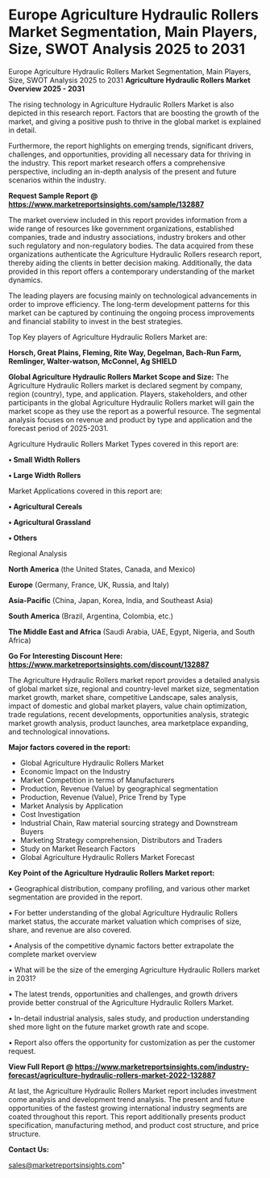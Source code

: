# Europe Agriculture Hydraulic Rollers Market Segmentation, Main Players, Size, SWOT Analysis 2025 to 2031
 Europe Agriculture Hydraulic Rollers Market Segmentation, Main Players, Size, SWOT Analysis 2025 to 2031
<Strong> Agriculture Hydraulic Rollers Market Overview 2025 - 2031</strong>

The rising technology in Agriculture Hydraulic Rollers Market is also depicted in this research report. Factors that are boosting the growth of the market, and giving a positive push to thrive in the global market is explained in detail.

Furthermore, the report highlights on emerging trends, significant drivers, challenges, and opportunities, providing all necessary data for thriving in the industry. This report market research offers a comprehensive perspective, including an in-depth analysis of the present and future scenarios within the industry.

<strong>Request Sample Report @ <a href=https://www.marketreportsinsights.com/sample/132887>https://www.marketreportsinsights.com/sample/132887</a></strong>

The market overview included in this report provides information from a wide range of resources like government organizations, established companies, trade and industry associations, industry brokers and other such regulatory and non-regulatory bodies. The data acquired from these organizations authenticate the Agriculture Hydraulic Rollers research report, thereby aiding the clients in better decision making. Additionally, the data provided in this report offers a contemporary understanding of the market dynamics.

The leading players are focusing mainly on technological advancements in order to improve efficiency. The long-term development patterns for this market can be captured by continuing the ongoing process improvements and financial stability to invest in the best strategies.

Top Key players of Agriculture Hydraulic Rollers Market are:

<strong>Horsch, Great Plains, Fleming, Rite Way, Degelman, Bach-Run Farm, Remlinger, Walter-watson, McConnel, Ag SHIELD</strong>

<strong><b>Global Agriculture Hydraulic Rollers Market Scope and Size:</b></strong>
The Agriculture Hydraulic Rollers market is declared segment by company, region (country), type, and application. Players, stakeholders, and other participants in the global Agriculture Hydraulic Rollers market will gain the market scope as they use the report as a powerful resource. The segmental analysis focuses on revenue and product by type and application and the forecast period of 2025-2031.

Agriculture Hydraulic Rollers Market Types covered in this report are:

<strong>• Small Width Rollers

• Large Width Rollers</strong>

Market Applications covered in this report are:

<strong>• Agricultural Cereals

• Agricultural Grassland

• Others</strong> 

Regional Analysis

<strong>North America</strong> (the United States, Canada, and Mexico)

<strong>Europe</strong> (Germany, France, UK, Russia, and Italy)

<strong>Asia-Pacific</strong> (China, Japan, Korea, India, and Southeast Asia)

<strong>South America</strong> (Brazil, Argentina, Colombia, etc.)

<strong>The Middle East and Africa</strong> (Saudi Arabia, UAE, Egypt, Nigeria, and South Africa)

<strong>Go For Interesting Discount Here: <a href=https://www.marketreportsinsights.com/discount/132887>https://www.marketreportsinsights.com/discount/132887</a></strong>

The Agriculture Hydraulic Rollers market report provides a detailed analysis of global market size, regional and country-level market size, segmentation market growth, market share, competitive Landscape, sales analysis, impact of domestic and global market players, value chain optimization, trade regulations, recent developments, opportunities analysis, strategic market growth analysis, product launches, area marketplace expanding, and technological innovations.

<strong><b>Major factors covered in the report:</b></strong>
<ul>
  <li>Global Agriculture Hydraulic Rollers Market </li>
  <li>Economic Impact on the Industry</li>
  <li>Market Competition in terms of Manufacturers</li>
  <li>Production, Revenue (Value) by geographical segmentation</li>
  <li>Production, Revenue (Value), Price Trend by Type</li>
  <li>Market Analysis by Application</li>
  <li>Cost Investigation</li>
  <li>Industrial Chain, Raw material sourcing strategy and Downstream Buyers</li>
  <li>Marketing Strategy comprehension, Distributors and Traders</li>
  <li>Study on Market Research Factors</li>
  <li>Global Agriculture Hydraulic Rollers Market Forecast</li>
</ul>

<strong><b>Key Point of the Agriculture Hydraulic Rollers Market report:</b></strong>

• Geographical distribution, company profiling, and various other market segmentation are provided in the report.

• For better understanding of the global Agriculture Hydraulic Rollers market status, the accurate market valuation which comprises of size, share, and revenue are also covered.

• Analysis of the competitive dynamic factors better extrapolate the complete market overview

• What will be the size of the emerging Agriculture Hydraulic Rollers market in 2031?

• The latest trends, opportunities and challenges, and growth drivers provide better construal of the Agriculture Hydraulic Rollers Market.

• In-detail industrial analysis, sales study, and production understanding shed more light on the future market growth rate and scope.

• Report also offers the opportunity for customization as per the customer request.

<strong><b>View Full Report @ <a href=https://www.marketreportsinsights.com/industry-forecast/agriculture-hydraulic-rollers-market-2022-132887>https://www.marketreportsinsights.com/industry-forecast/agriculture-hydraulic-rollers-market-2022-132887</a></b></strong>


At last, the Agriculture Hydraulic Rollers Market report includes investment come analysis and development trend analysis. The present and future opportunities of the fastest growing international industry segments are coated throughout this report. This report additionally presents product specification, manufacturing method, and product cost structure, and price structure.

<strong>Contact Us:</strong>

sales@marketreportsinsights.com"
